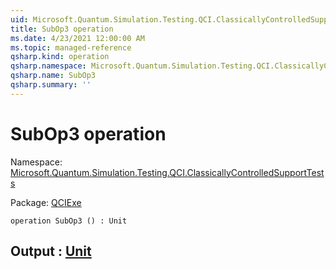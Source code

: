 ```yaml
---
uid: Microsoft.Quantum.Simulation.Testing.QCI.ClassicallyControlledSupportTests.SubOp3
title: SubOp3 operation
ms.date: 4/23/2021 12:00:00 AM
ms.topic: managed-reference
qsharp.kind: operation
qsharp.namespace: Microsoft.Quantum.Simulation.Testing.QCI.ClassicallyControlledSupportTests
qsharp.name: SubOp3
qsharp.summary: ''
---
```


# SubOp3 operation

Namespace: [Microsoft.Quantum.Simulation.Testing.QCI.ClassicallyControlledSupportTests](xref:Microsoft.Quantum.Simulation.Testing.QCI.ClassicallyControlledSupportTests)

Package: [QCIExe](https://nuget.org/packages/QCIExe)




```qsharp
operation SubOp3 () : Unit
```


## Output : [Unit](xref:microsoft.quantum.qsharp.valueliterals#unit-literal)

